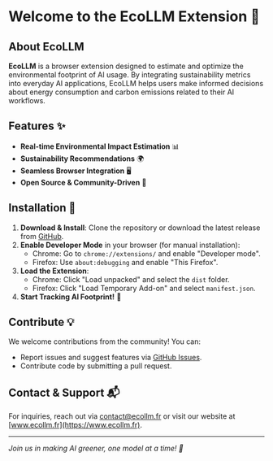 # Welcome to the EcoLLM Extension 🌱

## About EcoLLM

**EcoLLM** is a browser extension designed to estimate and optimize the environmental footprint of AI usage. By integrating sustainability metrics into everyday AI applications, EcoLLM helps users make informed decisions about energy consumption and carbon emissions related to their AI workflows.

## Features ✨
- **Real-time Environmental Impact Estimation** 📊
- **Sustainability Recommendations** 🌍
- **Seamless Browser Integration** 🖥️
- **Open Source & Community-Driven** 🤝

## Installation 🚀

1. **Download & Install**: Clone the repository or download the latest release from [GitHub](https://github.com/EcoLLM/EcoLLM-extension).
2. **Enable Developer Mode** in your browser (for manual installation):
   - Chrome: Go to `chrome://extensions/` and enable "Developer mode".
   - Firefox: Use `about:debugging` and enable "This Firefox".
3. **Load the Extension**:
   - Chrome: Click "Load unpacked" and select the `dist` folder.
   - Firefox: Click "Load Temporary Add-on" and select `manifest.json`.
4. **Start Tracking AI Footprint!** 🎉

## Contribute 💡
We welcome contributions from the community! You can:
- Report issues and suggest features via [GitHub Issues](https://github.com/EcoLLM/EcoLLM-extension/issues).
- Contribute code by submitting a pull request.

## Contact & Support 📬
For inquiries, reach out via [contact@ecollm.fr](mailto:contact@ecollm.fr) or visit our website at [www.ecollm.fr](https://www.ecollm.fr).

---

_Join us in making AI greener, one model at a time! 🌿_
